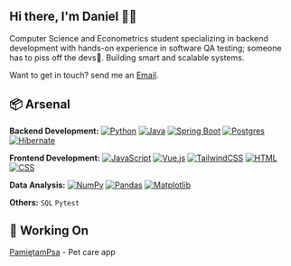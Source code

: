 
## Hi there, I'm Daniel 👋🏼

Computer Science and Econometrics student specializing in backend development with hands-on experience in software QA testing; someone has to piss off the devs🥸. Building smart and scalable systems.

Want to get in touch? send me an [Email](mailto:danieladeofficial@gmail.com). 

## 📦 Arsenal
**Backend Development:** 
[![Python](https://img.shields.io/badge/Python-3776AB?logo=python&logoColor=fff)](#)
[![Java](https://img.shields.io/badge/Java-%23ED8B00.svg?logo=openjdk&logoColor=white)](#)
[![Spring Boot](https://img.shields.io/badge/Spring%20Boot-6DB33F?logo=springboot&logoColor=fff)](#)
[![Postgres](https://img.shields.io/badge/Postgres-%23316192.svg?logo=postgresql&logoColor=white)](#)
[![Hibernate](https://img.shields.io/badge/Hibernate-59666C?logo=hibernate&logoColor=fff)](#)

**Frontend Development:**
[![JavaScript](https://img.shields.io/badge/JavaScript-F7DF1E?logo=javascript&logoColor=000)](#)
[![Vue.js](https://img.shields.io/badge/Vue.js-4FC08D?logo=vuedotjs&logoColor=fff)](#)
[![TailwindCSS](https://img.shields.io/badge/Tailwind%20CSS-%2338B2AC.svg?logo=tailwind-css&logoColor=white)](#)
[![HTML](https://img.shields.io/badge/HTML-%23E34F26.svg?logo=html5&logoColor=white)](#)
[![CSS](https://img.shields.io/badge/CSS-1572B6?logo=css3&logoColor=fff)](#)

**Data Analysis:** 
[![NumPy](https://img.shields.io/badge/NumPy-4DABCF?logo=numpy&logoColor=fff)](#) 
[![Pandas](https://img.shields.io/badge/Pandas-150458?logo=pandas&logoColor=fff)](#) 
[![Matplotlib](https://custom-icon-badges.demolab.com/badge/Matplotlib-71D291?logo=matplotlib&logoColor=fff)](#)

**Others:** `SQL` `Pytest`

## 🤖 Working On
[PamiętamPsa](https://pamietampsa.netlify.app/) - Pet care app



